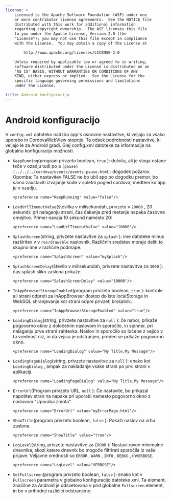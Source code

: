 ```yaml
---
license: >
    Licensed to the Apache Software Foundation (ASF) under one
    or more contributor license agreements.  See the NOTICE file
    distributed with this work for additional information
    regarding copyright ownership.  The ASF licenses this file
    to you under the Apache License, Version 2.0 (the
    "License"); you may not use this file except in compliance
    with the License.  You may obtain a copy of the License at

        http://www.apache.org/licenses/LICENSE-2.0

    Unless required by applicable law or agreed to in writing,
    software distributed under the License is distributed on an
    "AS IS" BASIS, WITHOUT WARRANTIES OR CONDITIONS OF ANY
    KIND, either express or implied.  See the License for the
    specific language governing permissions and limitations
    under the License.

title: Android konfiguracijo
---
```


# Android konfiguracijo

V `config.xml` datoteko nadzira app's osnovne nastavitve, ki veljajo za vsako uporabo in CordovaWebView stopnje. Ta odsek podrobnosti nastavitve, ki veljajo le za Android gradi. Glej config.xml datoteke za informacije na globalno konfiguracijo možnosti.

*   `KeepRunning`(program privzeto boolean, `true` ): določa, ali je vloga ostane teče v ozadju tudi po a `[pause](../../../cordova/events/events.pause.html)` dogodek požarov. Opomba: Ta nastavitev FALSE ne bo ubil app po dogodku premor, bo samo zaustaviti izvajanje kode v spletni pogled cordova, medtem ko app je v ozadju.
    
        <preference name="KeepRunning" value="false"/>
        

*   `LoadUrlTimeoutValue`(številka v milisekundah, privzeto v `20000` , 20 sekund): pri nalaganju strani, čas čakanja pred metanje napaka časovne omejitve. Primer navaja 10 sekund namesto 20:
    
        <preference name="LoadUrlTimeoutValue" value="10000"/>
        

*   `SplashScreen`(string, privzete nastavitve za `splash` ): ime datoteke minus razširitev v v `res/drawable` naslovnik. Različnih sredstev morajo deliti to skupno ime v različne podmape.
    
        <preference name="SplashScreen" value="mySplash"/>
        

*   `SplashScreenDelay`(število v milisekundah, privzete nastavitve za `3000` ): čas splash sliko zaslona prikaže.
    
        <preference name="SplashScreenDelay" value="10000"/>
        

*   `InAppBrowserStorageEnabled`(program privzeto boolean, `true` ): kontrole ali strani odpreti za InAppBrowser dostop do iste localStorage in WebSQL shranjevanje kot strani odpre privzeti brskalnik.
    
        <preference name="InAppBrowserStorageEnabled" value="true"/>
        

*   `LoadingDialog`(string, privzete nastavitve za `null` ): če nabor, prikaže pogovorno okno z določenim naslovom in sporočilo, in spinner, pri nalaganju prve strani zahtevka. Naslov in sporočilo so ločene z vejico v ta vrednost niz, in da vejica je odstranjen, preden se prikaže pogovorno okno.
    
        <preference name="LoadingDialog" value="My Title,My Message"/>
        

*   `LoadingPageDialog`(string, privzete nastavitve za `null` ): enako kot `LoadingDialog` , ampak za nakladanje vsake strani po prvi strani v aplikaciji.
    
        <preference name="LoadingPageDialog" value="My Title,My Message"/>
        

*   `ErrorUrl`(Program privzeto URL, `null` ): Če nastavite, bo prikazal napotitev stran na napake pri uporabi namesto pogovorno okno z naslovom "Uporaba zmota".
    
        <preference name="ErrorUrl" value="myErrorPage.html"/>
        

*   `ShowTitle`(program privzeto boolean, `false` ): Pokaži naslov na vrhu zaslona.
    
        <preference name="ShowTitle" value="true"/>
        

*   `LogLevel`(string, privzete nastavitve za `ERROR` ): Nastavi raven minimalne dnevnika, skozi katere dnevnik bo mogoče filtrirati sporočila iz vaše prijave. Veljavne vrednosti so `ERROR` , `WARN` , `INFO` , `DEBUG` , in`VERBOSE`.
    
        <preference name="LogLevel" value="VERBOSE"/>
        

*   `SetFullscreen`(program privzeto boolean, `false` ): enako kot v `Fullscreen` parametra v globalno konfiguracijo datoteke xml. Ta element, značilne za Android je odsvetovana v prid globalne `Fullscreen` element, in bo v prihodnji različici odstranjeno.